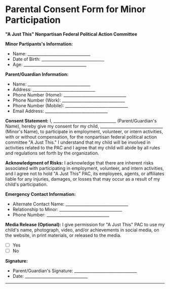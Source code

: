 # Parental Consent Form for Minor Participation
**"A Just This" Nonpartisan Federal Political Action Committee**

**Minor Partipants's Information:**
- Name: _______________________________
- Date of Birth: _______________________________
- Age: _______________________________

**Parent/Guardian Information:**
- Name: _______________________________
- Address: _______________________________
- Phone Number (Home): _______________________________
- Phone Number (Work): _______________________________
- Phone Number (Mobile): _______________________________
- Email Address: _______________________________

**Consent Statement:**
I, _______________________________ (Parent/Guardian's Name), hereby give my consent for my child, _______________________________ (Minor's Name), to participate in employment, volunteer, or intern activities, with or without compensation, for the nonpartisan federal political action committee "A Just This." I understand that my child will be involved in activities related to the PAC and I agree that my child will abide by all rules and regulations set forth by the organization.

**Acknowledgment of Risks:**
I acknowledge that there are inherent risks associated with participating in employment, volunteer, and intern activities, and I agree not to hold "A Just This" PAC, its employees, agents, or affiliates liable for any injuries, damages, or losses that may occur as a result of my child's participation.

**Emergency Contact Information:**
- Alternate Contact Name: _______________________________
- Relationship to Minor: _______________________________
- Phone Number: _______________________________

**Media Release (Optional):**
I give permission for "A Just This" PAC to use my child's name, photograph, video, and/or achievements in social media, on the website, in print materials, or released to the media.
- [ ] Yes
- [ ] No

**Signature:**
- Parent/Guardian's Signature: _______________________________
- Date: _______________________________

---
